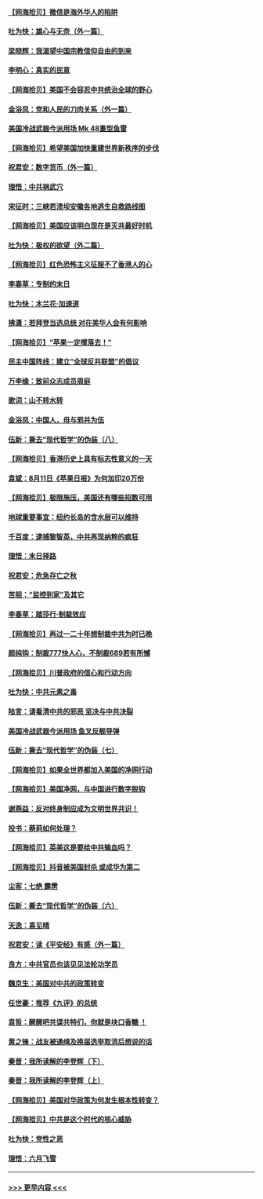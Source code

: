 #### [【网海拾贝】微信是海外华人的陷阱](../pages/nsc993/n12338868.md?t=08181251) 
#### [吐为快：雄心与无奈（外一篇）](../pages/nsc993/n12338132.md?t=08181251) 
#### [梁晓辉：我渴望中国宗教信仰自由的到来](../pages/nsc993/n12336657.md?t=08181251) 
#### [李明心：真实的民意](../pages/nsc993/n12336089.md?t=08181251) 
#### [【网海拾贝】美国不会容忍中共统治全球的野心](../pages/nsc993/n12336063.md?t=08181251) 
#### [金浴凤：党和人民的刀肉关系（外一篇）](../pages/nsc993/n12335834.md?t=08181251) 
#### [美国冷战武器今派用场 Mk 48重型鱼雷](../pages/nsc993/n12335354.md?t=08181251) 
#### [【网海拾贝】希望美国加快重建世界新秩序的步伐](../pages/nsc993/n12334224.md?t=08181251) 
#### [祝君安：数字货币（外一篇）](../pages/nsc993/n12334186.md?t=08181251) 
#### [理悟：中共祸武穴](../pages/nsc993/n12333962.md?t=08181251) 
#### [宋征时：三峡若溃坝安徽各地逃生自救路线图](../pages/nsc993/n12332450.md?t=08181251) 
#### [【网海拾贝】美国应该明白现在是灭共最好时机](../pages/nsc993/n12332313.md?t=08181251) 
#### [吐为快：极权的欲望（外二篇）](../pages/nsc993/n12332089.md?t=08181251) 
#### [【网海拾贝】红色恐怖主义征服不了香港人的心](../pages/nsc993/n12329296.md?t=08181251) 
#### [李春草：专制的末日](../pages/nsc993/n12329079.md?t=08181251) 
#### [吐为快：木兰花‧加速道](../pages/nsc993/n12327366.md?t=08181251) 
#### [拂潇：若拜登当选总统 对在美华人会有何影响](../pages/nsc993/n12295996.md?t=08181251) 
#### [【网海拾贝】“苹果一定撑落去！”](../pages/nsc993/n12326784.md?t=08181251) 
#### [民主中国阵线：建立“全球反共联盟”的倡议](../pages/nsc993/n12324177.md?t=08181251) 
#### [万李缘：致前众志成员周庭](../pages/nsc993/n12324635.md?t=08181251) 
#### [歌词：山不转水转](../pages/nsc993/n12324599.md?t=08181251) 
#### [金浴凤：中国人，毋与邪共为伍](../pages/nsc993/n12324257.md?t=08181251) 
#### [伍新：撕去“现代哲学”的伪装（八）](../pages/nsc993/n12324188.md?t=08181251) 
#### [【网海拾贝】香港历史上具有标志性意义的一天](../pages/nsc993/n12324021.md?t=08181251) 
#### [袁斌：8月11日《苹果日报》为何加印20万份](../pages/nsc993/n12323955.md?t=08181251) 
#### [【网海拾贝】极限施压，美国还有哪些招数可用](../pages/nsc993/n12322512.md?t=08181251) 
#### [地球重要事宜：纽约长岛的含水层可以维持](../pages/nsc993/n12321844.md?t=08181251) 
#### [千百度：逮捕黎智英，中共再现纳粹的疯狂](../pages/nsc993/n12321777.md?t=08181251) 
#### [理悟：末日择路](../pages/nsc993/n12320812.md?t=08181251) 
#### [祝君安：危急存亡之秋](../pages/nsc993/n12320795.md?t=08181251) 
#### [苦胆：“监控到家”及其它](../pages/nsc993/n12320751.md?t=08181251) 
#### [李春草：踏莎行·制裁效应](../pages/nsc993/n12318290.md?t=08181251) 
#### [【网海拾贝】再过一二十年想制裁中共为时已晚](../pages/nsc993/n12318195.md?t=08181251) 
#### [颜纯钩：制裁777快人心，不制裁689若有所憾](../pages/nsc993/n12316912.md?t=08181251) 
#### [【网海拾贝】川普政府的信心和行动方向](../pages/nsc993/n12316673.md?t=08181251) 
#### [吐为快：中共元素之毒](../pages/nsc993/n12316547.md?t=08181251) 
#### [陆言：请看清中共的邪恶 坚决与中共决裂](../pages/nsc993/n12315784.md?t=08181251) 
#### [美国冷战武器今派用场 鱼叉反舰导弹](../pages/nsc993/n12316258.md?t=08181251) 
#### [伍新：撕去“现代哲学”的伪装（七）](../pages/nsc993/n12315846.md?t=08181251) 
#### [【网海拾贝】如果全世界都加入美国的净网行动](../pages/nsc993/n12315588.md?t=08181251) 
#### [【网海拾贝】美国净网，与中国进行数字脱钩](../pages/nsc993/n12312813.md?t=08181251) 
#### [谢燕益：反对终身制应成为文明世界共识！](../pages/nsc993/n12310465.md?t=08181251) 
#### [投书：蔡莉如何处理？](../pages/nsc993/n12310224.md?t=08181251) 
#### [【网海拾贝】英美这是要给中共输血吗？](../pages/nsc993/n12307646.md?t=08181251) 
#### [【网海拾贝】抖音被美国封杀 或成华为第二](../pages/nsc993/n12305277.md?t=08181251) 
#### [尘客：七绝 霹雳](../pages/nsc993/n12304053.md?t=08181251) 
#### [伍新：撕去“现代哲学”的伪装（六）](../pages/nsc993/n12303243.md?t=08181251) 
#### [天逸：喜见晴](../pages/nsc993/n12303226.md?t=08181251) 
#### [祝君安：读《平安经》有感（外一篇）](../pages/nsc993/n12303170.md?t=08181251) 
#### [良方：中共官员也该见见法轮功学员](../pages/nsc993/n12302985.md?t=08181251) 
#### [魏京生：美国对中共的政策转变](../pages/nsc993/n12302929.md?t=08181251) 
#### [任世豪：推荐《九评》的总统](../pages/nsc993/n12302838.md?t=08181251) 
#### [袁哲：醒醒吧共谍共特们，你就是块口香糖 ！](../pages/nsc993/n12302678.md?t=08181251) 
#### [黄之锋：战友被通缉及换届选举取消后想说的话](../pages/nsc993/n12302681.md?t=08181251) 
#### [秦晋：我所读解的李登辉（下）](../pages/nsc993/n12302171.md?t=08181251) 
#### [秦晋：我所读解的李登辉（上）](../pages/nsc993/n12301979.md?t=08181251) 
#### [【网海拾贝】美国对华政策为何发生根本性转变？](../pages/nsc993/n12302091.md?t=08181251) 
#### [【网海拾贝】中共是这个时代的核心威胁](../pages/nsc993/n12300541.md?t=08181251) 
#### [吐为快：党性之恶](../pages/nsc993/n12300263.md?t=08181251) 
#### [理悟：六月飞雪](../pages/nsc993/n12300243.md?t=08181251) 

----
#### [ >>> 更早内容 <<< ](../indexes/nsc993-earlier.md)
